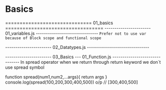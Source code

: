 # Basics
==============================  01_basics  ==================================
-----------------------   01_variables.js -------------------------------
    `Prefer not to use var because of Block scope and functional scope`

-----------------------   02_Datatypes.js  -------------------------------

----------------------- 03_Basics ---  01_Function.js  -------------------------------
In spread operator when we return through return keyword we don`t use spread symbol

function spread(num1,num2,...args){
    return args
}
console.log(spread(100,200,300,400,500))  o/p // [300,400,500]

